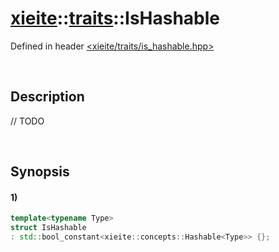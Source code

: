 # [xieite](../../xieite.md)\:\:[traits](../../traits.md)\:\:IsHashable
Defined in header [<xieite/traits/is_hashable.hpp>](../../../include/xieite/traits/is_hashable.hpp)

&nbsp;

## Description
// TODO

&nbsp;

## Synopsis
#### 1)
```cpp
template<typename Type>
struct IsHashable
: std::bool_constant<xieite::concepts::Hashable<Type>> {};
```
